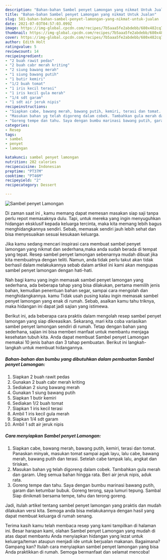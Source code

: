 ```yaml
---
description: "Bahan-bahan Sambel penyet Lamongan yang nikmat Untuk Jualan"
title: "Bahan-bahan Sambel penyet Lamongan yang nikmat Untuk Jualan"
slug: 581-bahan-bahan-sambel-penyet-lamongan-yang-nikmat-untuk-jualan
date: 2021-07-03T04:57:03.099Z
image: https://img-global.cpcdn.com/recipes/7b5aaa5fe2abdebb/680x482cq70/sambel-penyet-lamongan-foto-resep-utama.jpg
thumbnail: https://img-global.cpcdn.com/recipes/7b5aaa5fe2abdebb/680x482cq70/sambel-penyet-lamongan-foto-resep-utama.jpg
cover: https://img-global.cpcdn.com/recipes/7b5aaa5fe2abdebb/680x482cq70/sambel-penyet-lamongan-foto-resep-utama.jpg
author: Edith Holt
ratingvalue: 5
reviewcount: 14
recipeingredient:
- "2 buah rawit pedas"
- "2 buah cabr merah kriting"
- "2 siung bawang merah"
- "1 siung bawang putih"
- "1 butir kemiri"
- "1/2 buah tomat"
- "1 iris kecil terasi"
- "1 iris kecil gula merah"
- "1/4 sdt garam"
- "1 sdt air jeruk nipis"
recipeinstructions:
- "Siapkan cabe, bawang merah, bawang putih, kemiri, terasi dan tomat. Panaskan minyak, masukan tomat sampai agak layu, lalu cabe, bawang merah, bawang putih dan terasi. Setelah cabe tampak lalu, angkat dan tiriskan."
- "Masukan bahan yg telah digoreng dalam cobek. Tambahkan gula merah dan garam. Uleg semua bahan hingga rata. Beri air jeruk nipis, aduk rata."
- "Goreng tempe dan tahu. Saya dengan bumbu marinasi bawang putih, garam dan ketumbar bubuk. Goreng terong, saya lumuri tepung. Sambal Siap dinikmati bersama tempe, tahu dan terong goreng."
categories:
- Resep
tags:
- sambel
- penyet
- lamongan

katakunci: sambel penyet lamongan 
nutrition: 282 calories
recipecuisine: Indonesian
preptime: "PT37M"
cooktime: "PT46M"
recipeyield: "2"
recipecategory: Dessert

---
```



![Sambel penyet Lamongan](https://img-global.cpcdn.com/recipes/7b5aaa5fe2abdebb/680x482cq70/sambel-penyet-lamongan-foto-resep-utama.jpg)

Di zaman  saat ini , kamu memang dapat memesan masakan siap saji tanpa perlu repot memasaknya dulu. Tapi, untuk mereka yang ingin menyuguhkan hidangan eksklusif kepada keluarga tercinta, maka kita memang lebih bagus menghidangkannya sendiri. Sebab, memasak sendiri jauh lebih sehat dan bisa menyesuaikan sesuai kesukaan keluarga.

Jika kamu sedang mencari inspirasi cara membuat sambel penyet lamongan yang nikmat dan sederhana,maka anda sudah berada di tempat yang tepat. Resep sambel penyet lamongan  sebenarnya mudah dibuat jika kita membuatnya dengan teliti. Namun, anda tidak perlu takut akan tidak berhasil dalam melakukannya 
sebab dalam artikel ini kami akan mengupas sambel penyet lamongan dengan hati-hati.  



Nah bagi kamu yang ingin memasak sambel penyet lamongan yang sederhana, ada beberapa tahap yang bisa dilakukan, pertama memilih jenis bahan, kemudian penentuan bahan segar, sampai cara mengolah dan menghidangkannya. kamu Tidak usah pusing kalau ingin memasak sambel penyet lamongan yang enak di rumah. Sebab, asalkan kamu  tahu triknya, maka hidangan ini dapat jadi sajian yang istimewa.

Berikut ini, ada beberapa cara praktis  dalam mengolah resep sambel penyet lamongan yang siap dikreasikan. Sekarang, mari kita coba variasikan sambel penyet lamongan sendiri di rumah. Tetap dengan bahan yang sederhana, sajian ini bisa memberi manfaat untuk membantu menjaga kesehatan tubuh kita. Anda dapat membuat Sambel penyet Lamongan memakai 10 jenis bahan dan 3 tahap pembuatan. Berikut ini langkah-langkah untuk membuat hidangannya.

<!--inarticleads1-->

##### Bahan-bahan dan bumbu yang dibutuhkan dalam pembuatan Sambel penyet Lamongan:

1. Siapkan 2 buah rawit pedas
1. Gunakan 2 buah cabr merah kriting
1. Sediakan 2 siung bawang merah
1. Gunakan 1 siung bawang putih
1. Siapkan 1 butir kemiri
1. Sediakan 1/2 buah tomat
1. Siapkan 1 iris kecil terasi
1. Ambil 1 iris kecil gula merah
1. Siapkan 1/4 sdt garam
1. Ambil 1 sdt air jeruk nipis




<!--inarticleads2-->

##### Cara menyiapkan Sambel penyet Lamongan:

1. Siapkan cabe, bawang merah, bawang putih, kemiri, terasi dan tomat. Panaskan minyak, masukan tomat sampai agak layu, lalu cabe, bawang merah, bawang putih dan terasi. Setelah cabe tampak lalu, angkat dan tiriskan.
1. Masukan bahan yg telah digoreng dalam cobek. Tambahkan gula merah dan garam. Uleg semua bahan hingga rata. Beri air jeruk nipis, aduk rata.
1. Goreng tempe dan tahu. Saya dengan bumbu marinasi bawang putih, garam dan ketumbar bubuk. Goreng terong, saya lumuri tepung. Sambal Siap dinikmati bersama tempe, tahu dan terong goreng.




Jadi, itulah artikel tentang  sambel penyet lamongan  yang praktis dan mudah dilakukan versi kita. Semoga anda bisa melakukannya dengan hasil yang dapat membuat keluarga di rumah senang. 

Terima kasih kamu telah membaca resep yang kami tampilkan di halaman ini. Besar harapan kami, olahan  Sambel penyet Lamongan yang mudah di atas dapat membantu Anda menyiapkan hidangan yang lezat untuk keluarga/teman ataupun menjadi ide untuk berjualan makanan. Bagaimana? Gampang kan? Itulah cara menyiapkan sambel penyet lamongan yang bisa Anda praktikkan di rumah. Semoga bermanfaat dan selamat mencoba!

